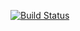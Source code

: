 [![Build Status](https://travis-ci.org/jgilchrist/rslike.svg?branch=dev)](https://travis-ci.org/jgilchrist/rslike)
